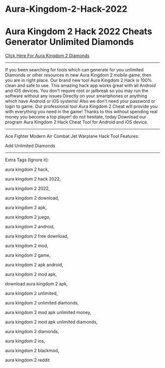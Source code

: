 # Aura-Kingdom-2-Hack-2022

# Aura Kingdom 2 Hack 2022 Cheats Generator Unlimited Diamonds

[Click Here For Aura Kingdom 2 Diamonds](https://gamergeek.xyz/ak2fb/)

----

If you been searching for tools which can generate for you unlimited Diamonds or other resources in new Aura Kingdom 2 mobile game, then you are in right place. Our brand new tool Aura Kingdom 2 Hack is 100% clean and safe to use. This amazing hack app works great with all Android and iOS devices. You don't require root or jailbreak so you may run the software without any issues Directly on your smartphones or anything which have Android or iOS systems! Also we don't need your password or login to game. Our professional tool Aura Kingdom 2 Cheat will provide you with everything you need in the game! Thanks to this without spending real money you become a top player! do not hesitate, today Download our program Aura Kingdom 2 Hack Cheat Tool for Android and iOS device.

----

Ace Fighter Modern Air Combat Jet Warplane Hack Tool Features:

Add Unlimited Diamonds

---

Extra Tags [Ignore it]:

aura kingdom 2 hack,

aura kingdom 2 hack 2022,

aura kingdom 2 2022,

aura kingdom 2 download,

aura kingdom 2 apk,

aura kingdom 2 juego,

aura kingdom 2 android,

aura kingdom 2 free download,

aura kingdom 2 mod,

aura kingdom 2 game,

aura kingdom 2 apk android,

aura kingdom 2 mod apk,

download aura kingdom 2 apk,

aura kingdom 2 unlimited,

aura kingdom 2 unlimited diamonds,

aura kingdom 2 mod apk unlimited money,

aura kingdom 2 mod apk unlimited diamonds,

aura kingdom 2 diamonds,

aura kingdom 2 ios,

aura kingdom 2 blackmod,

aura kingdom 2 reddit
